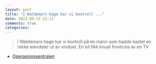 ```yaml
---
layout: post
title: "I Waldemars hage har vi kontroll ..."
date: 2013-09-13 22:11
comments: true
categories: 
---
```


> I Waldemars hage har vi kontroll på en mann som hadde kastet en rekke eiendeler ut av vinduet. En bil fikk knust frontruta av en TV
- [Operasjonssentralen](https://twitter.com/oslopolitiops/status/378747927591522305)
